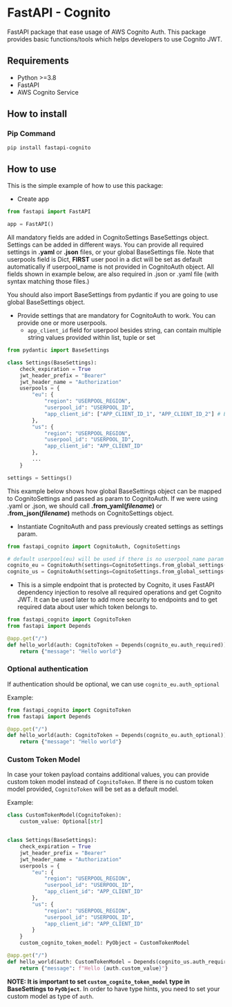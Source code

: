 # FastAPI - Cognito
FastAPI package that ease usage of AWS Cognito Auth.
This package provides basic functions/tools which helps developers to use
Cognito JWT.

## Requirements

* Python >=3.8
* FastAPI 
* AWS Cognito Service

## How to install
### Pip Command
```
pip install fastapi-cognito
```
## How to use
This is the simple example of how to use this package:
* Create app

```python
from fastapi import FastAPI

app = FastAPI()
```
  
All mandatory fields are added in CognitoSettings
BaseSettings object. Settings can be added in different ways.
You can provide all required settings in **.yaml** or **.json** files,
or your global BaseSettings file. Note that userpools field is Dict,
**FIRST** user pool in a dict will be set as default automatically if
userpool_name is not provided in CognitoAuth object.
All fields shown in example below, are also required in .json or .yaml file
(with syntax matching those files.)

You should also import BaseSettings from pydantic if you are going to use global BaseSettings object.
* Provide settings that are mandatory for CognitoAuth to work. You can provide
one or more userpools.
  * `app_client_id` field for userpool besides string, can contain multiple string values provided within 
    list, tuple or set

```python
from pydantic import BaseSettings

class Settings(BaseSettings):
    check_expiration = True
    jwt_header_prefix = "Bearer"
    jwt_header_name = "Authorization"
    userpools = {
        "eu": {
            "region": "USERPOOL_REGION",
            "userpool_id": "USERPOOL_ID",
            "app_client_id": ["APP_CLIENT_ID_1", "APP_CLIENT_ID_2"] # Example with multiple ids
        },
        "us": {
            "region": "USERPOOL_REGION",
            "userpool_id": "USERPOOL_ID",
            "app_client_id": "APP_CLIENT_ID"
        },
        ...
    }

settings = Settings()
```
  
This example below shows how global BaseSettings object can be mapped to
CognitoSettings and passed as param to CognitoAuth.
If we were using .yaml or .json, we should call **.from_yaml(_filename_)** or
**.from_json(_filename_)** methods on CognitoSettings object.

* Instantiate CognitoAuth and pass previously created settings as settings param.
  
```python
from fastapi_cognito import CognitoAuth, CognitoSettings

# default userpool(eu) will be used if there is no userpool_name param provided.
cognito_eu = CognitoAuth(settings=CognitoSettings.from_global_settings(settings))
cognito_us = CognitoAuth(settings=CognitoSettings.from_global_settings(settings), userpool_name="us")
```

* This is a simple endpoint that is protected by Cognito, it uses FastAPI 
dependency injection to resolve all required operations and get Cognito JWT.
It can be used later to add more security to endpoints and to get required
data about user which token belongs to.
  
```python
from fastapi_cognito import CognitoToken
from fastapi import Depends

@app.get("/")
def hello_world(auth: CognitoToken = Depends(cognito_eu.auth_required)):
    return {"message": "Hello world"}
```

### Optional authentication

If authentication should be optional, we can use ```cognito_eu.auth_optional```

Example:
```python
from fastapi_cognito import CognitoToken
from fastapi import Depends

@app.get("/")
def hello_world(auth: CognitoToken = Depends(cognito_eu.auth_optional)):
    return {"message": "Hello world"}
```

### Custom Token Model

In case your token payload contains additional values, you can provide custom
token model instead of `CognitoToken`. If there is no custom token model
provided, `CognitoToken` will be set as a default model.

Example:
```python
class CustomTokenModel(CognitoToken):
    custom_value: Optional[str]


class Settings(BaseSettings):
    check_expiration = True
    jwt_header_prefix = "Bearer"
    jwt_header_name = "Authorization"
    userpools = {
        "eu": {
            "region": "USERPOOL_REGION",
            "userpool_id": "USERPOOL_ID",
            "app_client_id": "APP_CLIENT_ID"
        },
        "us": {
            "region": "USERPOOL_REGION",
            "userpool_id": "USERPOOL_ID",
            "app_client_id": "APP_CLIENT_ID"
        }
    }
    custom_cognito_token_model: PyObject = CustomTokenModel

@app.get("/")
def hello_world(auth: CustomTokenModel = Depends(cognito_us.auth_required)):
    return {"message": f"Hello {auth.custom_value}"}
```
**NOTE: It is important to set `custom_cognito_token_model` type in BaseSettings
to `PyObject`**. In order to have type hints, you need to set your custom model
as type of `auth`.

